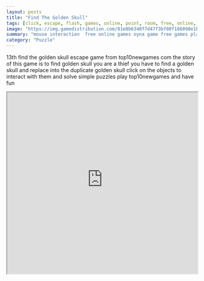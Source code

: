 ```yaml
---
layout: posts
title: "Find The Golden Skull"
tags: [click, escape, flash, games, online, point, room, free, online, games, oyna, game, free, games, play, play, games]
image: "https://img.gamedistribution.com/81e8b6348f7d47f3bf80f186098e1b2a.jpg"
summary: "mouse interaction  free online games oyna game free games play play games"
category: "Puzzle"
---
```


13th find the golden skull escape game from top10newgames com the story of this game is to find golden skull you are a thief you have to find a golden skull and replace into the duplicate golden skull click on the objects to interact with them and solve simple puzzles play top10newgames and have fun

<iframe width="100%" height="480px;" src="https://flash.gamedistribution.com?game=81e8b6348f7d47f3bf80f186098e1b2a"></iframe>